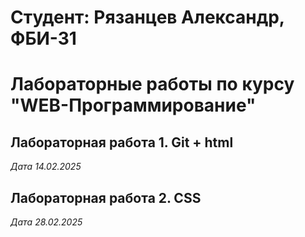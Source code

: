 # Студент: Рязанцев Александр, ФБИ-31

# Лабораторные работы по курсу "WEB-Программирование"

## Лабораторная работа 1. Git + html

*Дата 14.02.2025*

## Лабораторная работа 2. CSS

*Дата 28.02.2025*